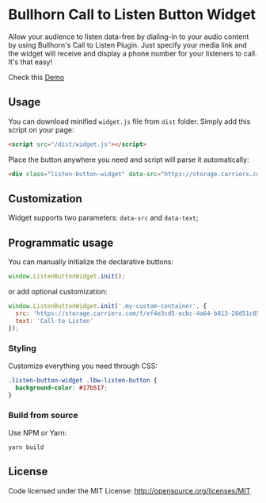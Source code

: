 # Bullhorn Call to Listen Button Widget

Allow your audience to listen data-free by dialing-in to your audio content by using Bullhorn's Call to Listen Plugin. Just specify your media link and the widget will receive and display a phone number for your listeners to call. It's that easy!

Check this [Demo](https://bullhornapp.github.io/listen-button-widget/docs/demo.html)

## Usage

You can download minified `widget.js` file from `dist` folder.
Simply add this script on your page:

```HTML
<script src="/dist/widget.js"></script>
```

Place the button anywhere you need and script will parse it automatically:

```HTML
<div class="listen-button-widget" data-src="https://storage.carrierx.com/f/ef4e3cd5-ecbc-4a64-b813-28d51c852573.wav"></div>
```

## Customization

Widget supports two parameters: `data-src` and `data-text`;

## Programmatic usage

You can manually initialize the declarative buttons:

```JavaScript
window.ListenButtonWidget.init();
```

or add optional customization:

```JavaScript
window.ListenButtonWidget.init('.my-custom-container', {
  src: 'https://storage.carrierx.com/f/ef4e3cd5-ecbc-4a64-b813-28d51c852573.wav',
  text: 'Call to Listen'
});
```

### Styling

Customize everything you need through CSS:

```CSS
.listen-button-widget .lbw-listen-button {
  background-color: #17b517;
}
```

### Build from source

Use NPM or Yarn:

```yarn build```

## License

Code licensed under the MIT License: http://opensource.org/licenses/MIT
